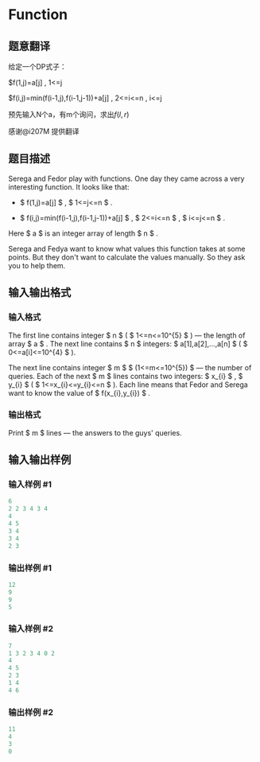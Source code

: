 # Function

## 题意翻译

给定一个DP式子：

$f(1,j)=a[j] , 1<=j

$f(i,j)=min(f(i-1,j),f(i-1,j-1))+a[j] , 2<=i<=n , i<=j

预先输入N个a，有m个询问，求出$f(l,r)$

感谢@i207M 提供翻译

## 题目描述

Serega and Fedor play with functions. One day they came across a very interesting function. It looks like that:

- $ f(1,j)=a[j] $ , $ 1<=j<=n $ .

- $ f(i,j)=min(f(i-1,j),f(i-1,j-1))+a[j] $ , $ 2<=i<=n $ , $ i<=j<=n $ .

Here $ a $ is an integer array of length $ n $ .

Serega and Fedya want to know what values this function takes at some points. But they don't want to calculate the values manually. So they ask you to help them.

## 输入输出格式

### 输入格式

The first line contains integer $ n $ ( $ 1<=n<=10^{5} $ ) — the length of array $ a $ . The next line contains $ n $ integers: $ a[1],a[2],...,a[n] $ ( $ 0<=a[i]<=10^{4} $ ).

The next line contains integer $ m $ $ (1<=m<=10^{5}) $ — the number of queries. Each of the next $ m $ lines contains two integers: $ x_{i} $ , $ y_{i} $ ( $ 1<=x_{i}<=y_{i}<=n $ ). Each line means that Fedor and Serega want to know the value of $ f(x_{i},y_{i}) $ .

### 输出格式

Print $ m $ lines — the answers to the guys' queries.

## 输入输出样例

### 输入样例 #1

```cpp
6
2 2 3 4 3 4
4
4 5
3 4
3 4
2 3

```
### 输出样例 #1

```cpp
12
9
9
5

```
### 输入样例 #2

```cpp
7
1 3 2 3 4 0 2
4
4 5
2 3
1 4
4 6

```
### 输出样例 #2

```cpp
11
4
3
0

```
